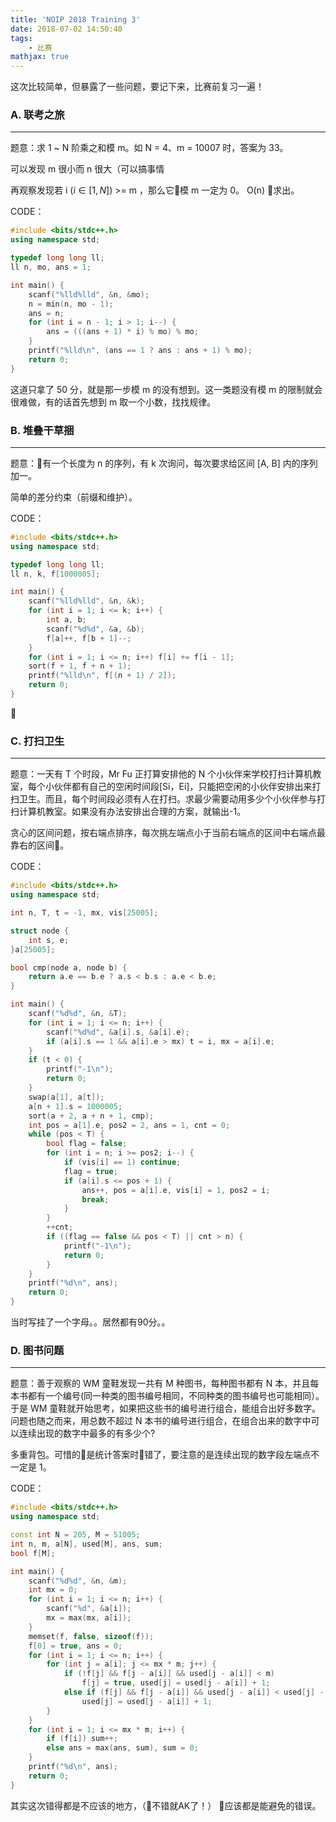```yaml
---
title: 'NOIP 2018 Training 3'
date: 2018-07-02 14:50:40
tags: 
    - 比赛
mathjax: true
---
```


这次比较简单，但暴露了一些问题，要记下来，比赛前复习一遍！

### A. 联考之旅
-------------

题意：求 1 ~ N 阶乘之和模 m。如 N = 4、m = 10007 时，答案为 33。

可以发现 m 很小而 n 很大（可以搞事情

再观察发现若 i ($i \in [1, N]$) >= m ，那么它模 m 一定为 0。  O(n) 求出。

CODE：
``` c++
#include <bits/stdc++.h>
using namespace std;

typedef long long ll;
ll n, mo, ans = 1;

int main() {
    scanf("%lld%lld", &n, &mo);
    n = min(n, mo - 1);
    ans = n;
    for (int i = n - 1; i > 1; i--) {
        ans = (((ans + 1) * i) % mo) % mo;
    }
    printf("%lld\n", (ans == 1 ? ans : ans + 1) % mo);
    return 0;
}
```
这道只拿了 50 分，就是那一步模 m 的没有想到。这一类题没有模 m 的限制就会很难做，有的话首先想到 m 取一个小数，找找规律。


### B. 堆叠干草捆
---------------

题意：有一个长度为 n 的序列，有 k 次询问，每次要求给区间 [A, B] 内的序列加一。

简单的差分约束（前缀和维护）。

CODE：
``` c++
#include <bits/stdc++.h>
using namespace std;

typedef long long ll;
ll n, k, f[1000005];

int main() {
    scanf("%lld%lld", &n, &k);
    for (int i = 1; i <= k; i++) {
        int a, b;
        scanf("%d%d", &a, &b);
        f[a]++, f[b + 1]--;
    }
    for (int i = 1; i <= n; i++) f[i] += f[i - 1];
    sort(f + 1, f + n + 1);
    printf("%lld\n", f[(n + 1) / 2]);
    return 0;
}
```


### C. 打扫卫生
-------------

题意：一天有 T 个时段，Mr Fu 正打算安排他的 N 个小伙伴来学校打扫计算机教室，每个小伙伴都有自己的空闲时间段[Si，Ei]，只能把空闲的小伙伴安排出来打扫卫生。而且，每个时间段必须有人在打扫。求最少需要动用多少个小伙伴参与打扫计算机教室。如果没有办法安排出合理的方案，就输出-1。

贪心的区间问题，按右端点排序，每次挑左端点小于当前右端点的区间中右端点最靠右的区间。

CODE：
``` c++
#include <bits/stdc++.h>
using namespace std;

int n, T, t = -1, mx, vis[25005];

struct node {
    int s, e;
}a[25005];

bool cmp(node a, node b) {
    return a.e == b.e ? a.s < b.s : a.e < b.e;
}

int main() {
    scanf("%d%d", &n, &T);
    for (int i = 1; i <= n; i++) {
        scanf("%d%d", &a[i].s, &a[i].e);
        if (a[i].s == 1 && a[i].e > mx) t = i, mx = a[i].e;
    }
    if (t < 0) {
        printf("-1\n");
        return 0;
    }
    swap(a[1], a[t]);
    a[n + 1].s = 1000005;
    sort(a + 2, a + n + 1, cmp);
    int pos = a[1].e, pos2 = 2, ans = 1, cnt = 0;
    while (pos < T) {
        bool flag = false;
        for (int i = n; i >= pos2; i--) {
            if (vis[i] == 1) continue;
            flag = true;
            if (a[i].s <= pos + 1) {
                ans++, pos = a[i].e, vis[i] = 1, pos2 = i;
                break;
            }
        }
        ++cnt;
        if ((flag == false && pos < T) || cnt > n) {
            printf("-1\n");
            return 0;
        }
    }
    printf("%d\n", ans);
    return 0;
}
```
当时写挂了一个字母。。居然都有90分。。


### D. 图书问题
-------------

题意：善于观察的 WM 童鞋发现一共有 M 种图书，每种图书都有 N 本，并且每本书都有一个编号(同一种类的图书编号相同，不同种类的图书编号也可能相同）。于是 WM 童鞋就开始思考，如果把这些书的编号进行组合，能组合出好多数字。问题也随之而来，用总数不超过 N 本书的编号进行组合，在组合出来的数字中可以连续出现的数字中最多的有多少个?

多重背包。可惜的是统计答案时错了，要注意的是连续出现的数字段左端点不一定是 1。

CODE：
``` c++
#include <bits/stdc++.h>
using namespace std;

const int N = 205, M = 51005;
int n, m, a[N], used[M], ans, sum;
bool f[M];

int main() {
    scanf("%d%d", &n, &m);
    int mx = 0;
    for (int i = 1; i <= n; i++) {
        scanf("%d", &a[i]);
        mx = max(mx, a[i]);
    }
    memset(f, false, sizeof(f));
    f[0] = true, ans = 0;
    for (int i = 1; i <= n; i++) {
        for (int j = a[i]; j <= mx * m; j++) {
            if (!f[j] && f[j - a[i]] && used[j - a[i]] < m)
                f[j] = true, used[j] = used[j - a[i]] + 1;
            else if (f[j] && f[j - a[i]] && used[j - a[i]] < used[j] - 1)
                used[j] = used[j - a[i]] + 1;
        }
    }
    for (int i = 1; i <= mx * m; i++) {
        if (f[i]) sum++;
        else ans = max(ans, sum), sum = 0;
    }
    printf("%d\n", ans);
    return 0;
}
```

其实这次错得都是不应该的地方，（不错就AK了！） 应该都是能避免的错误。